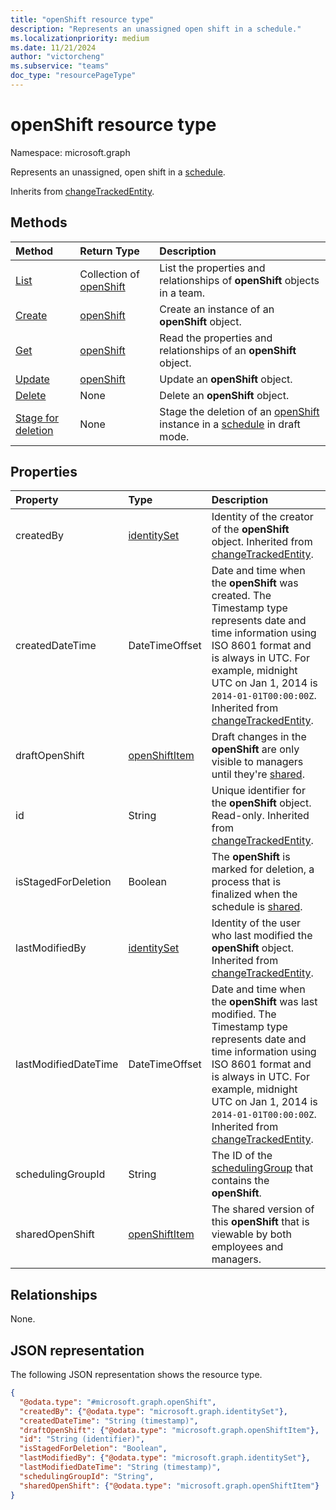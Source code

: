 ```yaml
---
title: "openShift resource type"
description: "Represents an unassigned open shift in a schedule."
ms.localizationpriority: medium
ms.date: 11/21/2024
author: "victorcheng"
ms.subservice: "teams"
doc_type: "resourcePageType"
---
```


# openShift resource type

Namespace: microsoft.graph

Represents an unassigned, open shift in a [schedule](../resources/schedule.md).

Inherits from [changeTrackedEntity](../resources/changetrackedentity.md).

## Methods

| Method       | Return Type | Description |
|:-------------|:------------|:------------|
| [List](../api/openshift-list.md) | Collection of [openShift](openshift.md) | List the properties and relationships of **openShift** objects in a team.|
| [Create](../api/openshift-post.md) | [openShift](openshift.md) | Create an instance of an **openShift** object. |
| [Get](../api/openshift-get.md) | [openShift](openshift.md) | Read the properties and relationships of an **openShift** object. |
| [Update](../api/openshift-update.md) | [openShift](openshift.md) | Update an **openShift** object. |
| [Delete](../api/openshift-delete.md) | None | Delete an **openShift** object. |
| [Stage for deletion](../api/changetrackedentity-stagefordeletion.md) | None | Stage the deletion of an [openShift](../resources/openshift.md) instance in a [schedule](../resources/schedule.md) in draft mode. |

## Properties

| Property     | Type        | Description |
|:-------------|:------------|:------------|
| createdBy             | [identitySet](identityset.md)     | Identity of the creator of the **openShift** object. Inherited from [changeTrackedEntity](changetrackedentity.md).      |
| createdDateTime       | DateTimeOffset                    | Date and time when the **openShift** was created. The Timestamp type represents date and time information using ISO 8601 format and is always in UTC. For example, midnight UTC on Jan 1, 2014 is `2014-01-01T00:00:00Z`. Inherited from [changeTrackedEntity](changetrackedentity.md).                               |
| draftOpenShift        | [openShiftItem](openshiftitem.md) | Draft changes in the **openShift** are only visible to managers until they're [shared](../api/schedule-share.md).              |
| id                    | String                            | Unique identifier for the **openShift** object. Read-only. Inherited from [changeTrackedEntity](changetrackedentity.md).        |
| isStagedForDeletion   | Boolean                           | The **openShift** is marked for deletion, a process that is finalized when the schedule is [shared](../api/schedule-share.md).     |
| lastModifiedBy        | [identitySet](identityset.md)     | Identity of the user who last modified the **openShift** object. Inherited from [changeTrackedEntity](changetrackedentity.md). |
| lastModifiedDateTime  | DateTimeOffset                    | Date and time when the **openShift** was last modified. The Timestamp type represents date and time information using ISO 8601 format and is always in UTC. For example, midnight UTC on Jan 1, 2014 is `2014-01-01T00:00:00Z`. Inherited from [changeTrackedEntity](changetrackedentity.md). |
| schedulingGroupId     | String                            | The ID of the [schedulingGroup](schedulinggroup.md) that contains the **openShift**.  |
| sharedOpenShift       | [openShiftItem](openshiftitem.md) | The shared version of this **openShift** that is viewable by both employees and managers. |

## Relationships

None.

## JSON representation

The following JSON representation shows the resource type.

<!-- {
  "blockType": "resource",
  "optionalProperties": [

  ],
  "@odata.type": "microsoft.graph.openShift",
  "baseType": "microsoft.graph.changeTrackedEntity"
}-->

```json
{
  "@odata.type": "#microsoft.graph.openShift",
  "createdBy": {"@odata.type": "microsoft.graph.identitySet"},
  "createdDateTime": "String (timestamp)",
  "draftOpenShift": {"@odata.type": "microsoft.graph.openShiftItem"},
  "id": "String (identifier)",
  "isStagedForDeletion": "Boolean",
  "lastModifiedBy": {"@odata.type": "microsoft.graph.identitySet"},
  "lastModifiedDateTime": "String (timestamp)",
  "schedulingGroupId": "String",
  "sharedOpenShift": {"@odata.type": "microsoft.graph.openShiftItem"}
}
```

<!-- uuid: 16cd6b66-4b1a-43a1-adaf-3a886856ed98
2019-02-04 14:57:30 UTC -->
<!-- {
  "type": "#page.annotation",
  "description": "openShift resource",
  "keywords": "",
  "section": "documentation",
  "tocPath": ""
}-->

